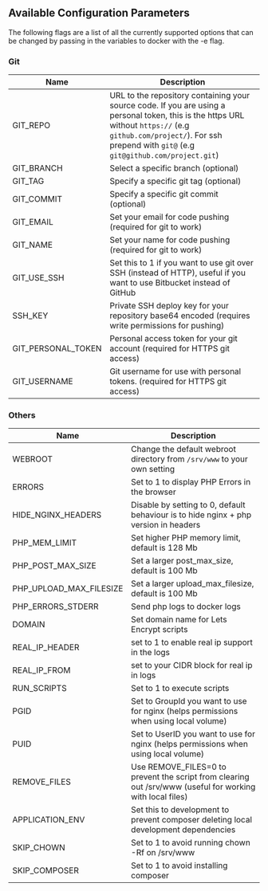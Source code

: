 ## Available Configuration Parameters
The following flags are a list of all the currently supported options that can be changed by passing in the variables to docker with the -e flag.

### Git

| Name               | Description                                                                                                                                                                                                                |
|--------------------|----------------------------------------------------------------------------------------------------------------------------------------------------------------------------------------------------------------------------|
| GIT_REPO           | URL to the repository containing your source code. If you are using a personal token, this is the https URL without `https://` (e.g `github.com/project/`). For ssh prepend with `git@` (e.g `git@github.com/project.git`) |
| GIT_BRANCH         | Select a specific branch (optional)                                                                                                                                                                                        |
| GIT_TAG            | Specify a specific git tag (optional)                                                                                                                                                                                      |
| GIT_COMMIT         | Specify a specific git commit (optional)                                                                                                                                                                                   |
| GIT_EMAIL          | Set your email for code pushing (required for git to work)                                                                                                                                                                 |
| GIT_NAME           | Set your name for code pushing (required for git to work)                                                                                                                                                                  |
| GIT_USE_SSH        | Set this to 1 if you want to use git over SSH (instead of HTTP), useful if you want to use Bitbucket instead of GitHub                                                                                                     |
| SSH_KEY            | Private SSH deploy key for your repository base64 encoded (requires write permissions for pushing)                                                                                                                         |
| GIT_PERSONAL_TOKEN | Personal access token for your git account (required for HTTPS git access)                                                                                                                                                 |
| GIT_USERNAME       | Git username for use with personal tokens. (required for HTTPS git access)                                                                                                                                                 |

### Others

| Name                    | Description                                                                                                    |
|-------------------------|----------------------------------------------------------------------------------------------------------------|
| WEBROOT                 | Change the default webroot directory from `/srv/www` to your own setting                                  |
| ERRORS                  | Set to 1 to display PHP Errors in the browser                                                                  |
| HIDE_NGINX_HEADERS      | Disable by setting to 0, default behaviour is to hide nginx + php version in headers                           |
| PHP_MEM_LIMIT           | Set higher PHP memory limit, default is 128 Mb                                                                 |
| PHP_POST_MAX_SIZE       | Set a larger post_max_size, default is 100 Mb                                                                  |
| PHP_UPLOAD_MAX_FILESIZE | Set a larger upload_max_filesize, default is 100 Mb                                                            |
| PHP_ERRORS_STDERR       | Send php logs to docker logs                                                                                   |
| DOMAIN                  | Set domain name for Lets Encrypt scripts                                                                       |
| REAL_IP_HEADER          | set to 1 to enable real ip support in the logs                                                                 |
| REAL_IP_FROM            | set to your CIDR block for real ip in logs                                                                     |
| RUN_SCRIPTS             | Set to 1 to execute scripts                                                                                    |
| PGID                    | Set to GroupId you want to use for nginx (helps permissions when using local volume)                           |
| PUID                    | Set to UserID you want to use for nginx (helps permissions when using local volume)                            |
| REMOVE_FILES            | Use REMOVE_FILES=0 to prevent the script from clearing out /srv/www (useful for working with local files) |
| APPLICATION_ENV         | Set this to development to prevent composer deleting local development dependencies                            |
| SKIP_CHOWN              | Set to 1 to avoid running chown -Rf on /srv/www                                                           |
| SKIP_COMPOSER           | Set to 1 to avoid installing composer                                                                          |
